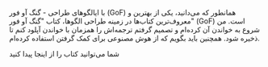 با ایالگوهای طراحی - گنگ آو فور (GoF)
همانطور که می‌دانید، یکی از بهترین و معروف‌ترین کتاب‌ها در زمینه طراحی الگوها، کتاب "گنگ آو فور" (GoF) است. من شروع به خواندن آن کرده‌ام و تصمیم گرفتم ترجمه‌اش را همزمان با خواندن آپلود کنم تا ذخیره شود. همچنین باید بگویم که از هوش مصنوعی برای کمک گرفتن استفاده کرده‌ام.

شما می‌توانید کتاب را از اینجا پیدا کنید
